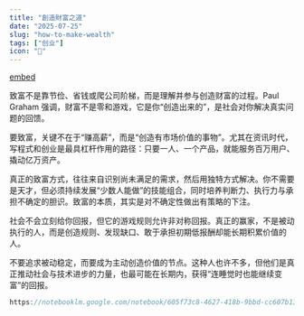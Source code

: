 ```yaml
---
title: "創造財富之道"
date: "2025-07-25"
slug: "how-to-make-wealth"
tags: ["创业"]
icon: "💬"
---
```

[embed](attachment:5424b1b2-ecc2-41c7-a11e-675cd308a118:nse-4381145131687875663-1000201966.bin)


致富不是靠节俭、省钱或爬公司阶梯，而是理解并参与创造财富的过程。Paul Graham 强调，财富不是零和游戏，它是你“创造出来的”，是社会对你解决真实问题的回馈。



要致富，关键不在于“赚高薪”，而是“创造有市场价值的事物”。尤其在资讯时代，写程式和创业是最具杠杆作用的路径：只要一人、一个产品，就能服务百万用户、撬动亿万资产。



真正的致富方式，往往来自识别尚未满足的需求，然后用独特方式解决。你不需要是天才，但必须持续发展“少数人能做”的技能组合，同时培养判断力、执行力与承担不确定的胆识。致富的本质，其实是对不确定性做出有策略的下注。



社会不会立刻给你回报，但它的游戏规则允许非对称回报。真正的赢家，不是被动执行的人，而是创造规则、发现缺口、敢于承担初期低报酬却能长期积累价值的人。



不要追求被动稳定，而要成为主动创造价值的节点。这种人也许不多，但他们是真正推动社会与技术进步的力量，也最可能在长期内，获得“连睡觉时也能继续变富”的回报。


```javascript
https://notebooklm.google.com/notebook/605f73c8-4627-418b-9bbd-cc607b13f4f8/audio
```

